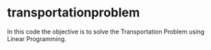 # transportationproblem
In this code the objective is to solve the Transportation Problem using Linear Programming.
